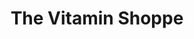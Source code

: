 ---
title: "The Vitamin Shoppe"
url: /lutherville/the-vitamin-shoppe/
shop: nutrition supplements
---